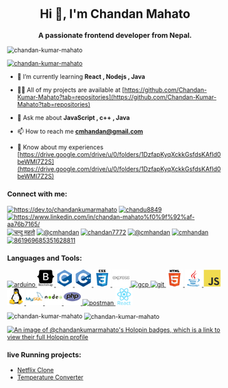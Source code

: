 <h1 align="center">Hi 👋, I'm Chandan Mahato</h1>
<h3 align="center">A passionate frontend developer from Nepal.</h3>

<p align="left"> <img src="https://komarev.com/ghpvc/?username=chandan-kumar-mahato&label=Profile%20views&color=0e75b6&style=flat" alt="chandan-kumar-mahato" /> </p>

<p align="left"> <a href="https://github.com/ryo-ma/github-profile-trophy"><img src="https://github-profile-trophy.vercel.app/?username=chandan-kumar-mahato" alt="chandan-kumar-mahato" /></a> </p>

- 🌱 I’m currently learning **React , Nodejs , Java**

- 👨‍💻 All of my projects are available at [https://github.com/Chandan-Kumar-Mahato?tab=repositories](https://github.com/Chandan-Kumar-Mahato?tab=repositories)

- 💬 Ask me about **JavaScript , c++ , Java**

- 📫 How to reach me **cmhandan@gmail.com**

- 📄 Know about my experiences [https://drive.google.com/drive/u/0/folders/1DzfapKyqXckkGsfdsKAfId0beWMI7Z2S](https://drive.google.com/drive/u/0/folders/1DzfapKyqXckkGsfdsKAfId0beWMI7Z2S)

<h3 align="left">Connect with me:</h3>
<p align="left">
<a href="https://dev.to/https://dev.to/chandankumarmahato" target="blank"><img align="center" src="https://raw.githubusercontent.com/rahuldkjain/github-profile-readme-generator/master/src/images/icons/Social/devto.svg" alt="https://dev.to/chandankumarmahato" height="30" width="40" /></a>
<a href="https://twitter.com/chandu8849" target="blank"><img align="center" src="https://raw.githubusercontent.com/rahuldkjain/github-profile-readme-generator/master/src/images/icons/Social/twitter.svg" alt="chandu8849" height="30" width="40" /></a>
<a href="https://linkedin.com/in/https://www.linkedin.com/in/chandan-mahato%f0%9f%92%af-aa76b7165/" target="blank"><img align="center" src="https://raw.githubusercontent.com/rahuldkjain/github-profile-readme-generator/master/src/images/icons/Social/linked-in-alt.svg" alt="https://www.linkedin.com/in/chandan-mahato%f0%9f%92%af-aa76b7165/" height="30" width="40" /></a>
<a href="https://fb.com/चन्दु महतो" target="blank"><img align="center" src="https://raw.githubusercontent.com/rahuldkjain/github-profile-readme-generator/master/src/images/icons/Social/facebook.svg" alt="चन्दु महतो" height="30" width="40" /></a>
<a href="https://medium.com/@cmhandan" target="blank"><img align="center" src="https://raw.githubusercontent.com/rahuldkjain/github-profile-readme-generator/master/src/images/icons/Social/medium.svg" alt="@cmhandan" height="30" width="40" /></a>
<a href="https://www.codechef.com/users/chandan7772" target="blank"><img align="center" src="https://cdn.jsdelivr.net/npm/simple-icons@3.1.0/icons/codechef.svg" alt="chandan7772" height="30" width="40" /></a>
<a href="https://www.hackerrank.com/@cmhandan" target="blank"><img align="center" src="https://raw.githubusercontent.com/rahuldkjain/github-profile-readme-generator/master/src/images/icons/Social/hackerrank.svg" alt="@cmhandan" height="30" width="40" /></a>
<a href="https://www.leetcode.com/cmhandan" target="blank"><img align="center" src="https://raw.githubusercontent.com/rahuldkjain/github-profile-readme-generator/master/src/images/icons/Social/leet-code.svg" alt="cmhandan" height="30" width="40" /></a>
<a href="https://discord.gg/861969685351628811" target="blank"><img align="center" src="https://raw.githubusercontent.com/rahuldkjain/github-profile-readme-generator/master/src/images/icons/Social/discord.svg" alt="861969685351628811" height="30" width="40" /></a>
</p>

<h3 align="left">Languages and Tools:</h3>
<p align="left"> <a href="https://www.arduino.cc/" target="_blank" rel="noreferrer"> <img src="https://cdn.worldvectorlogo.com/logos/arduino-1.svg" alt="arduino" width="40" height="40"/> </a> <a href="https://getbootstrap.com" target="_blank" rel="noreferrer"> <img src="https://raw.githubusercontent.com/devicons/devicon/master/icons/bootstrap/bootstrap-plain-wordmark.svg" alt="bootstrap" width="40" height="40"/> </a> <a href="https://www.cprogramming.com/" target="_blank" rel="noreferrer"> <img src="https://raw.githubusercontent.com/devicons/devicon/master/icons/c/c-original.svg" alt="c" width="40" height="40"/> </a> <a href="https://www.w3schools.com/cpp/" target="_blank" rel="noreferrer"> <img src="https://raw.githubusercontent.com/devicons/devicon/master/icons/cplusplus/cplusplus-original.svg" alt="cplusplus" width="40" height="40"/> </a> <a href="https://www.w3schools.com/css/" target="_blank" rel="noreferrer"> <img src="https://raw.githubusercontent.com/devicons/devicon/master/icons/css3/css3-original-wordmark.svg" alt="css3" width="40" height="40"/> </a> <a href="https://expressjs.com" target="_blank" rel="noreferrer"> <img src="https://raw.githubusercontent.com/devicons/devicon/master/icons/express/express-original-wordmark.svg" alt="express" width="40" height="40"/> </a> <a href="https://cloud.google.com" target="_blank" rel="noreferrer"> <img src="https://www.vectorlogo.zone/logos/google_cloud/google_cloud-icon.svg" alt="gcp" width="40" height="40"/> </a> <a href="https://git-scm.com/" target="_blank" rel="noreferrer"> <img src="https://www.vectorlogo.zone/logos/git-scm/git-scm-icon.svg" alt="git" width="40" height="40"/> </a> <a href="https://www.w3.org/html/" target="_blank" rel="noreferrer"> <img src="https://raw.githubusercontent.com/devicons/devicon/master/icons/html5/html5-original-wordmark.svg" alt="html5" width="40" height="40"/> </a> <a href="https://www.java.com" target="_blank" rel="noreferrer"> <img src="https://raw.githubusercontent.com/devicons/devicon/master/icons/java/java-original.svg" alt="java" width="40" height="40"/> </a> <a href="https://developer.mozilla.org/en-US/docs/Web/JavaScript" target="_blank" rel="noreferrer"> <img src="https://raw.githubusercontent.com/devicons/devicon/master/icons/javascript/javascript-original.svg" alt="javascript" width="40" height="40"/> </a> <a href="https://www.linux.org/" target="_blank" rel="noreferrer"> <img src="https://raw.githubusercontent.com/devicons/devicon/master/icons/linux/linux-original.svg" alt="linux" width="40" height="40"/> </a> <a href="https://www.mysql.com/" target="_blank" rel="noreferrer"> <img src="https://raw.githubusercontent.com/devicons/devicon/master/icons/mysql/mysql-original-wordmark.svg" alt="mysql" width="40" height="40"/> </a> <a href="https://nodejs.org" target="_blank" rel="noreferrer"> <img src="https://raw.githubusercontent.com/devicons/devicon/master/icons/nodejs/nodejs-original-wordmark.svg" alt="nodejs" width="40" height="40"/> </a> <a href="https://www.php.net" target="_blank" rel="noreferrer"> <img src="https://raw.githubusercontent.com/devicons/devicon/master/icons/php/php-original.svg" alt="php" width="40" height="40"/> </a> <a href="https://postman.com" target="_blank" rel="noreferrer"> <img src="https://www.vectorlogo.zone/logos/getpostman/getpostman-icon.svg" alt="postman" width="40" height="40"/> </a> <a href="https://reactjs.org/" target="_blank" rel="noreferrer"> <img src="https://raw.githubusercontent.com/devicons/devicon/master/icons/react/react-original-wordmark.svg" alt="react" width="40" height="40"/> </a> </p>

<p><img align="left" src="https://github-readme-stats.vercel.app/api/top-langs?username=chandan-kumar-mahato&show_icons=true&locale=en&layout=compact" alt="chandan-kumar-mahato" /></p>

<p>&nbsp;<img align="center" src="https://github-readme-stats.vercel.app/api?username=chandan-kumar-mahato&show_icons=true&locale=en" alt="chandan-kumar-mahato" /></p>

[![An image of @chandankumarmahato's Holopin badges, which is a link to view their full Holopin profile](https://holopin.me/chandankumarmahato)](https://holopin.io/@chandankumarmahato)
<h3>live Running projects:</h3>
<ul>
  <li><a href="https://chandan-kumar-mahato.github.io/Netflix-task2/">Netflix Clone</a></li>
  <li><a href="https://chandan-kumar-mahato.github.io/BharatIntern/">Temperature Converter</a></li>
  <!-- Add more project links as needed -->
</ul>
